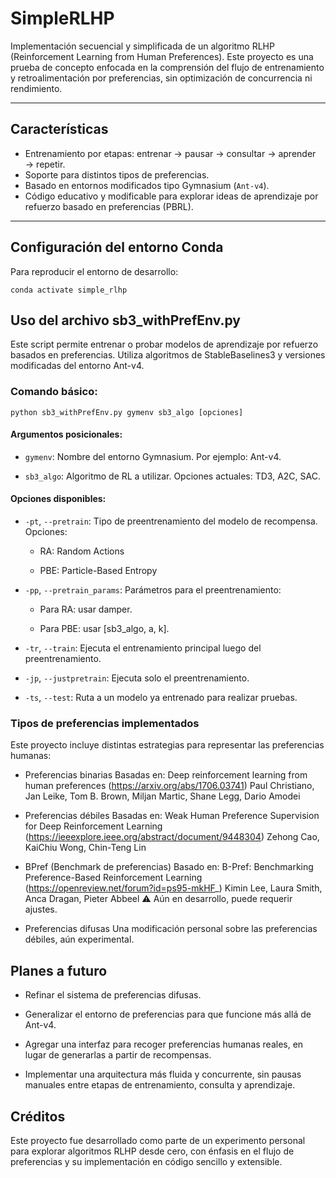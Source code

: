 # SimpleRLHP

Implementación secuencial y simplificada de un algoritmo RLHP (Reinforcement Learning from Human Preferences). Este proyecto es una prueba de concepto enfocada en la comprensión del flujo de entrenamiento y retroalimentación por preferencias, sin optimización de concurrencia ni rendimiento.

---

## Características

- Entrenamiento por etapas: entrenar → pausar → consultar → aprender → repetir.
- Soporte para distintos tipos de preferencias.
- Basado en entornos modificados tipo Gymnasium (`Ant-v4`).
- Código educativo y modificable para explorar ideas de aprendizaje por refuerzo basado en preferencias (PBRL).

---

## Configuración del entorno Conda

Para reproducir el entorno de desarrollo:

```conda env create -f environment.yml
conda activate simple_rlhp
```

##  Uso del archivo sb3_withPrefEnv.py
Este script permite entrenar o probar modelos de aprendizaje por refuerzo basados en preferencias. Utiliza algoritmos de StableBaselines3 y versiones modificadas del entorno Ant-v4.

### Comando básico:

```python sb3_withPrefEnv.py gymenv sb3_algo [opciones]```

#### Argumentos posicionales:

* `gymenv`: Nombre del entorno Gymnasium. Por ejemplo: Ant-v4.

* `sb3_algo`: Algoritmo de RL a utilizar. Opciones actuales: TD3, A2C, SAC.

#### Opciones disponibles:
* `-pt`, `--pretrain`: Tipo de preentrenamiento del modelo de recompensa. Opciones:

    - RA: Random Actions

    - PBE: Particle-Based Entropy

* `-pp`, `--pretrain_params`: Parámetros para el preentrenamiento:

    - Para RA: usar damper.

    - Para PBE: usar [sb3_algo, a, k].

* `-tr`, `--train`: Ejecuta el entrenamiento principal luego del preentrenamiento.

* `-jp`, `--justpretrain`: Ejecuta solo el preentrenamiento.

* `-ts`, `--test`: Ruta a un modelo ya entrenado para realizar pruebas.

### Tipos de preferencias implementados
Este proyecto incluye distintas estrategias para representar las preferencias humanas:

- Preferencias binarias
    Basadas en:
    Deep reinforcement learning from human preferences (https://arxiv.org/abs/1706.03741)
    Paul Christiano, Jan Leike, Tom B. Brown, Miljan Martic, Shane Legg, Dario Amodei

- Preferencias débiles
    Basadas en:
    Weak Human Preference Supervision for Deep Reinforcement Learning (https://ieeexplore.ieee.org/abstract/document/9448304)
    Zehong Cao, KaiChiu Wong, Chin-Teng Lin

- BPref (Benchmark de preferencias)
    Basado en:
    B-Pref: Benchmarking Preference-Based Reinforcement Learning (https://openreview.net/forum?id=ps95-mkHF_)
    Kimin Lee, Laura Smith, Anca Dragan, Pieter Abbeel
    ⚠️ Aún en desarrollo, puede requerir ajustes.

- Preferencias difusas
    Una modificación personal sobre las preferencias débiles, aún experimental.

## Planes a futuro
- Refinar el sistema de preferencias difusas.

- Generalizar el entorno de preferencias para que funcione más allá de Ant-v4.

- Agregar una interfaz para recoger preferencias humanas reales, en lugar de generarlas a partir de recompensas.

- Implementar una arquitectura más fluida y concurrente, sin pausas manuales entre etapas de entrenamiento, consulta y aprendizaje.


## Créditos
Este proyecto fue desarrollado como parte de un experimento personal para explorar algoritmos RLHP desde cero, con énfasis en el flujo de preferencias y su implementación en código sencillo y extensible.

